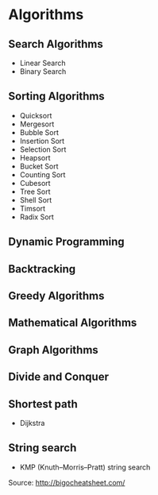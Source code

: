
# Algorithms

## Search Algorithms
* Linear Search
* Binary Search

## Sorting Algorithms
* Quicksort
* Mergesort
* Bubble Sort
* Insertion Sort
* Selection Sort
* Heapsort
* Bucket Sort
* Counting Sort
* Cubesort
* Tree Sort
* Shell Sort
* Timsort
* Radix Sort

## Dynamic Programming

## Backtracking

## Greedy Algorithms

## Mathematical Algorithms

## Graph Algorithms

## Divide and Conquer

## Shortest path
* Dijkstra

## String search
* KMP (Knuth–Morris–Pratt) string search



Source: http://bigocheatsheet.com/